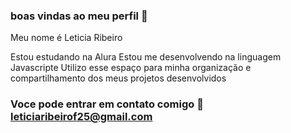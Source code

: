 ### boas vindas ao meu perfil 🥇

Meu nome é Leticia Ribeiro

Estou estudando na Alura 
Estou me desenvolvendo na linguagem Javascripte
Utilizo esse espaço para minha organização e compartilhamento dos meus projetos desenvolvidos

### Voce pode entrar em contato comigo 📧 leticiaribeirof25@gmail.com
